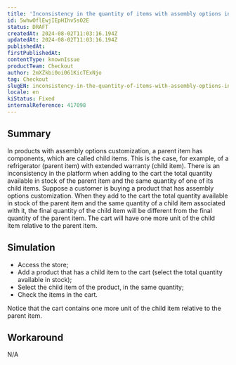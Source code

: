 ```yaml
---
title: 'Inconsistency in the quantity of items with assembly options in the cart'
id: 5whwOflEwjIEpHIhv5sO2E
status: DRAFT
createdAt: 2024-08-02T11:03:16.194Z
updatedAt: 2024-08-02T11:03:16.194Z
publishedAt: 
firstPublishedAt: 
contentType: knownIssue
productTeam: Checkout
author: 2mXZkbi0oi061KicTExNjo
tag: Checkout
slugEN: inconsistency-in-the-quantity-of-items-with-assembly-options-in-the-cart
locale: en
kiStatus: Fixed
internalReference: 417098
---
```


## Summary


In products with assembly options customization, a parent item has components, which are called child items. This is the case, for example, of a refrigerator (parent item) with extended warranty (child item). There is an inconsistency in the platform when adding to the cart the total quantity available in stock of the parent item and the same quantity of one of its child items. Suppose a customer is buying a product that has assembly options customization. When they add to the cart the total quantity available in stock of the parent item and the same quantity of a child item associated with it, the final quantity of the child item will be different from the final quantity of the parent item. The cart will have one more unit of the child item relative to the parent item.


##

## Simulation



- Access the store;
- Add a product that has a child item to the cart (select the total quantity available in stock);
- Select the child item of the product, in the same quantity;
- Check the items in the cart.

Notice that the cart contains one more unit of the child item relative to the parent item.


##

## Workaround


N/A




